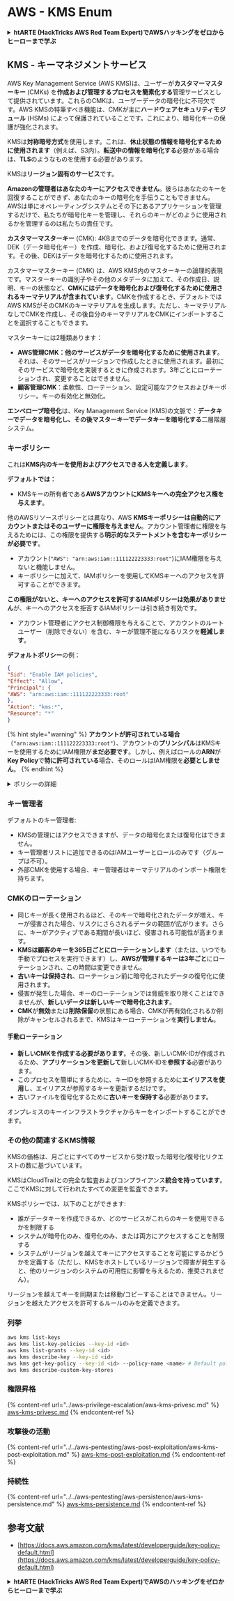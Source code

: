 # AWS - KMS Enum

<details>

<summary><strong>htARTE (HackTricks AWS Red Team Expert)でAWSハッキングをゼロからヒーローまで学ぶ</strong></summary>

HackTricksをサポートする他の方法:

* **HackTricksにあなたの会社を広告したい**、または**HackTricksをPDFでダウンロードしたい**場合は、[**サブスクリプションプラン**](https://github.com/sponsors/carlospolop)をチェックしてください！
* [**公式PEASS & HackTricksグッズ**](https://peass.creator-spring.com)を入手する
* [**The PEASS Family**](https://opensea.io/collection/the-peass-family)を発見し、独占的な[**NFTs**](https://opensea.io/collection/the-peass-family)のコレクションをチェックする
* 💬 [**Discordグループ**](https://discord.gg/hRep4RUj7f)に**参加する**か、[**テレグラムグループ**](https://t.me/peass)に参加するか、**Twitter** 🐦 [**@carlospolopm**](https://twitter.com/carlospolopm)を**フォローする**。
* **HackTricks**の[**GitHubリポジトリ**](https://github.com/carlospolop/hacktricks)と[**HackTricks Cloud**](https://github.com/carlospolop/hacktricks-cloud)にPRを提出して、あなたのハッキングのコツを共有する。

</details>

## KMS - キーマネジメントサービス

AWS Key Management Service (AWS KMS)は、ユーザーが**カスタマーマスターキー** (CMKs) を**作成および管理するプロセスを簡素化する**管理サービスとして提供されています。これらのCMKは、ユーザーデータの暗号化に不可欠です。AWS KMSの特筆すべき機能は、CMKが主に**ハードウェアセキュリティモジュール** (HSMs) によって保護されていることです。これにより、暗号化キーの保護が強化されます。

KMSは**対称暗号方式**を使用します。これは、**休止状態の情報を暗号化するために使用されます**（例えば、S3内）。**転送中の情報を暗号化する**必要がある場合は、**TLS**のようなものを使用する必要があります。

KMSは**リージョン固有のサービス**です。

**Amazonの管理者はあなたのキーにアクセスできません**。彼らはあなたのキーを回復することができず、あなたのキーの暗号化を手伝うこともできません。AWSは単にオペレーティングシステムとその下にあるアプリケーションを管理するだけで、私たちが暗号化キーを管理し、それらのキーがどのように使用されるかを管理するのは私たちの責任です。

**カスタマーマスターキー** (CMK): 4KBまでのデータを暗号化できます。通常、DEK（データ暗号化キー）を作成、暗号化、および復号化するために使用されます。その後、DEKはデータを暗号化するために使用されます。

カスタマーマスターキー (CMK) は、AWS KMS内のマスターキーの論理的表現です。マスターキーの識別子やその他のメタデータに加えて、その作成日、説明、キーの状態など、**CMKにはデータを暗号化および復号化するために使用されるキーマテリアルが含まれています**。CMKを作成するとき、デフォルトではAWS KMSがそのCMKのキーマテリアルを生成します。ただし、キーマテリアルなしでCMKを作成し、その後自分のキーマテリアルをCMKにインポートすることを選択することもできます。

マスターキーには2種類あります：

* **AWS管理CMK：他のサービスがデータを暗号化するために使用されます**。それは、そのサービスがリージョンで作成したときに使用されます。最初にそのサービスで暗号化を実装するときに作成されます。3年ごとにローテーションされ、変更することはできません。
* **顧客管理CMK**：柔軟性、ローテーション、設定可能なアクセスおよびキーポリシー。キーの有効化と無効化。

**エンベロープ暗号化**は、Key Management Service (KMS)の文脈で：**データキーでデータを暗号化し、その後マスターキーでデータキーを暗号化する**二層階層システム。

### キーポリシー

これは**KMS内のキーを使用およびアクセスできる人を定義します**。

**デフォルトでは：**

*   KMSキーの所有者である**AWSアカウントにKMSキーへの完全アクセス権を与えます**。

他のAWSリソースポリシーとは異なり、AWS **KMSキーポリシーは自動的にアカウントまたはそのユーザーに権限を与えません**。アカウント管理者に権限を与えるためには、この権限を提供する**明示的なステートメントを含むキーポリシーが必要です**。

* アカウント(`"AWS": "arn:aws:iam::111122223333:root"`)にIAM権限を与えないと機能しません。
*   キーポリシーに加えて、IAMポリシーを使用してKMSキーへのアクセスを許可することができます。

**この権限がないと、キーへのアクセスを許可するIAMポリシーは効果がありません**が、キーへのアクセスを拒否するIAMポリシーは引き続き有効です。
* アカウント管理者にアクセス制御権限を与えることで、アカウントのルートユーザー（削除できない）を含む、キーが管理不能になるリスクを**軽減します**。

**デフォルトポリシー**の例：
```json
{
"Sid": "Enable IAM policies",
"Effect": "Allow",
"Principal": {
"AWS": "arn:aws:iam::111122223333:root"
},
"Action": "kms:*",
"Resource": "*"
}
```
{% hint style="warning" %}
**アカウントが許可されている場合**（`"arn:aws:iam::111122223333:root"`）、アカウントの**プリンシパル**はKMSキーを使用するためにIAM権限が**まだ必要です**。しかし、例えばロールの**ARN**が**Key Policy**で**特に許可されている**場合、そのロールはIAM権限を**必要としません**。
{% endhint %}

<details>

<summary>ポリシーの詳細</summary>

ポリシーの属性:

* JSONベースのドキュメント
* リソース --> 影響を受けるリソース（"\*"も可）
* アクション --> kms:Encrypt, kms:Decrypt, kms:CreateGrant ... （権限）
* 効果 --> 許可/拒否
* プリンシパル --> 影響を受けるarn
* 条件（オプション） --> 権限を与える条件

グラント:

* 他のAWSプリンシパルにあなたの権限を委任することを許可します。AWS KMS APIを使用して作成する必要があります。CMK識別子、グラント受領者プリンシパル、必要な操作レベル（Decrypt, Encrypt, GenerateDataKey...）を指定できます。
* グラントが作成されると、GrantTokenとGratIDが発行されます。

**アクセス**:

* **キーポリシー**経由 -- これが存在する場合、IAMポリシーに優先します。
* **IAMポリシー**経由
* **グラント**経由

</details>

### キー管理者

デフォルトのキー管理者:

* KMSの管理にはアクセスできますが、データの暗号化または復号化はできません。
* キー管理者リストに追加できるのはIAMユーザーとロールのみです（グループは不可）。
* 外部CMKを使用する場合、キー管理者はキーマテリアルのインポート権限を持ちます。

### CMKのローテーション

* 同じキーが長く使用されるほど、そのキーで暗号化されたデータが増え、キーが侵害された場合、リスクにさらされるデータの範囲が広がります。さらに、キーがアクティブである期間が長いほど、侵害される可能性が高まります。
* **KMSは顧客のキーを365日ごとにローテーションします**（または、いつでも手動でプロセスを実行できます）し、**AWSが管理するキーは3年ごと**にローテーションされ、この時間は変更できません。
* **古いキーは保持され**、ローテーション前に暗号化されたデータの復号化に使用されます。
* 侵害が発生した場合、キーのローテーションでは脅威を取り除くことはできませんが、**新しいデータは新しいキーで暗号化されます**。
* **CMK**が**無効**または**削除保留**の状態にある場合、CMKが再有効化されるか削除がキャンセルされるまで、KMSはキーローテーションを**実行しません**。

#### 手動ローテーション

* **新しいCMKを作成する必要があります**。その後、新しいCMK-IDが作成されるため、**アプリケーションを更新して**新しいCMK-IDを**参照する**必要があります。
* このプロセスを簡単にするために、キーIDを参照するために**エイリアスを使用**し、エイリアスが参照するキーを更新するだけです。
* 古いファイルを復号化するために**古いキーを保持する**必要があります。

オンプレミスのキーインフラストラクチャからキーをインポートすることができます。

### その他の関連するKMS情報

KMSの価格は、月ごとにすべてのサービスから受け取った暗号化/復号化リクエストの数に基づいています。

KMSはCloudTrailとの完全な監査およびコンプライアンス**統合を持っています**。ここでKMSに対して行われたすべての変更を監査できます。

KMSポリシーでは、以下のことができます:

* 誰がデータキーを作成できるか、どのサービスがこれらのキーを使用できるかを制限する
* システムが暗号化のみ、復号化のみ、または両方にアクセスすることを制限する
* システムがリージョンを越えてキーにアクセスすることを可能にするかどうかを定義する（ただし、KMSをホストしているリージョンで障害が発生すると、他のリージョンのシステムの可用性に影響を与えるため、推奨されません）。

リージョンを越えてキーを同期または移動/コピーすることはできません。リージョンを越えたアクセスを許可するルールのみを定義できます。

### 列挙
```bash
aws kms list-keys
aws kms list-key-policies --key-id <id>
aws kms list-grants --key-id <id>
aws kms describe-key --key-id <id>
aws kms get-key-policy --key-id <id> --policy-name <name> # Default policy name is "default"
aws kms describe-custom-key-stores
```
### 権限昇格

{% content-ref url="../aws-privilege-escalation/aws-kms-privesc.md" %}
[aws-kms-privesc.md](../aws-privilege-escalation/aws-kms-privesc.md)
{% endcontent-ref %}

### 攻撃後の活動

{% content-ref url="../../aws-pentesting/aws-post-exploitation/aws-kms-post-exploitation.md" %}
[aws-kms-post-exploitation.md](../../aws-pentesting/aws-post-exploitation/aws-kms-post-exploitation.md)
{% endcontent-ref %}

### 持続性

{% content-ref url="../../aws-pentesting/aws-persistence/aws-kms-persistence.md" %}
[aws-kms-persistence.md](../../aws-pentesting/aws-persistence/aws-kms-persistence.md)
{% endcontent-ref %}

## 参考文献

* [https://docs.aws.amazon.com/kms/latest/developerguide/key-policy-default.html](https://docs.aws.amazon.com/kms/latest/developerguide/key-policy-default.html)

<details>

<summary><strong>htARTE (HackTricks AWS Red Team Expert)でAWSのハッキングをゼロからヒーローまで学ぶ</strong></summary>

HackTricksをサポートする他の方法:

* **HackTricksにあなたの会社を広告したい**、または**HackTricksをPDFでダウンロードしたい**場合は、[**サブスクリプションプラン**](https://github.com/sponsors/carlospolop)をチェックしてください。
* [**公式PEASS & HackTricksグッズ**](https://peass.creator-spring.com)を入手する
* [**The PEASS Family**](https://opensea.io/collection/the-peass-family)を発見する、私たちの独占的な[**NFTs**](https://opensea.io/collection/the-peass-family)のコレクション
* 💬 [**Discordグループ**](https://discord.gg/hRep4RUj7f)や[**telegramグループ**](https://t.me/peass)に**参加する**か、**Twitter** 🐦 [**@carlospolopm**](https://twitter.com/carlospolopm)で**フォローする**。
* [**HackTricks**](https://github.com/carlospolop/hacktricks)と[**HackTricks Cloud**](https://github.com/carlospolop/hacktricks-cloud)のgithubリポジトリにPRを提出して、あなたのハッキングのコツを**共有する**。

</details>
